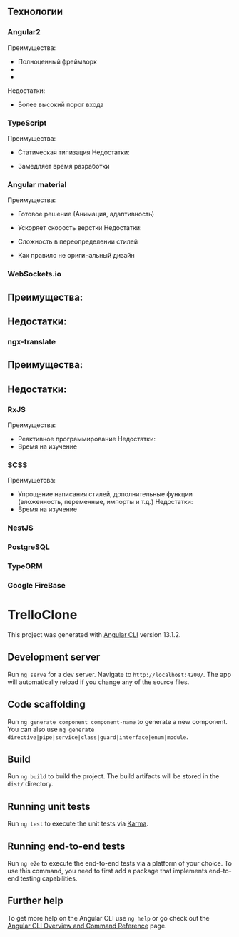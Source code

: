 ## Технологии

### Angular2

 Преимущества:
- Полноценный фреймворк
-
-
Недостатки:

- Более высокий порог входа 

### TypeScript
Преимущества:

- Статическая типизация
Недостатки:

- Замедляет время разработки

### Angular material
Преимущества:

- Готовое решение (Анимация, адаптивность)
- Ускоряет скорость верстки
Недостатки:

- Сложность в переопределении стилей
- Как правило не оригинальный дизайн

### WebSockets.io
Преимущества:
- 
Недостатки:
- 

### ngx-translate
Преимущества:
- 
Недостатки:
- 

### RxJS
Преимущества:
- Реактивное программирование
Недостатки:
- Время на изучение

### SCSS
Преимущетсва:
- Упрощение написания стилей, дополнительные функции (вложенность, переменные, импорты и т.д.)
Недостатки:
- Время на изучение

### NestJS
### PostgreSQL
### TypeORM
### Google FireBase









# TrelloClone

This project was generated with [Angular CLI](https://github.com/angular/angular-cli) version 13.1.2.

## Development server

Run `ng serve` for a dev server. Navigate to `http://localhost:4200/`. The app will automatically reload if you change any of the source files.

## Code scaffolding

Run `ng generate component component-name` to generate a new component. You can also use `ng generate directive|pipe|service|class|guard|interface|enum|module`.

## Build

Run `ng build` to build the project. The build artifacts will be stored in the `dist/` directory.

## Running unit tests

Run `ng test` to execute the unit tests via [Karma](https://karma-runner.github.io).

## Running end-to-end tests

Run `ng e2e` to execute the end-to-end tests via a platform of your choice. To use this command, you need to first add a package that implements end-to-end testing capabilities.

## Further help

To get more help on the Angular CLI use `ng help` or go check out the [Angular CLI Overview and Command Reference](https://angular.io/cli) page.

